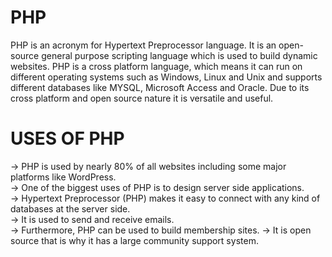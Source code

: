 # PHP

PHP is an acronym for Hypertext Preprocessor language.
It is an open-source general purpose scripting language which is used to build dynamic websites. 
PHP is a cross platform language, which means it can run on different operating systems such as
Windows, Linux and Unix and supports different databases like MYSQL, Microsoft Access and Oracle. 
Due to its cross platform and open source nature it is versatile and useful.

# USES OF PHP

-> PHP is used by nearly 80% of all websites including some major platforms like WordPress.  
-> One of the biggest uses of PHP is to design server side applications.  
-> Hypertext Preprocessor (PHP) makes it easy to connect with any kind of databases at the server side.  
-> It is used to send and receive emails.  
-> Furthermore, PHP can be used to build membership sites.
-> It is open source that is why it has a large community support system.

